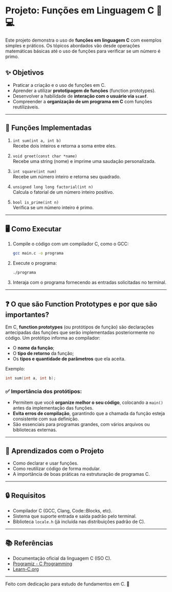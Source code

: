 # Projeto: Funções em Linguagem C 🧠💻

Este projeto demonstra o uso de **funções em linguagem C** com exemplos simples e práticos. Os tópicos abordados vão desde operações matemáticas básicas até o uso de funções para verificar se um número é primo.

## ✨ Objetivos

- Praticar a criação e o uso de funções em C.
- Aprender a utilizar **prototipagem de funções** (function prototypes).
- Desenvolver a habilidade de **interação com o usuário via `scanf`**.
- Compreender a **organização de um programa em C** com funções reutilizáveis.

---

## 🧩 Funções Implementadas

1. `int sum(int a, int b)`  
   Recebe dois inteiros e retorna a soma entre eles.

2. `void greet(const char *name)`  
   Recebe uma string (nome) e imprime uma saudação personalizada.

3. `int square(int num)`  
   Recebe um número inteiro e retorna seu quadrado.

4. `unsigned long long factorial(int n)`  
   Calcula o fatorial de um número inteiro positivo.

5. `bool is_prime(int n)`  
   Verifica se um número inteiro é primo.

---

## 🖥️ Como Executar

1. Compile o código com um compilador C, como o GCC:
   ```bash
   gcc main.c -o programa
   ```

2. Execute o programa:
   ```bash
   ./programa
   ```

3. Interaja com o programa fornecendo as entradas solicitadas no terminal.

---

## ❓ O que são Function Prototypes e por que são importantes?

Em C, **function prototypes** (ou protótipos de função) são declarações antecipadas das funções que serão implementadas posteriormente no código. Um protótipo informa ao compilador:

- O **nome da função**;
- O **tipo de retorno** da função;
- Os **tipos e quantidade de parâmetros** que ela aceita.

Exemplo:
```c
int sum(int a, int b);
```

### ✅ Importância dos protótipos:
- Permitem que você **organize melhor o seu código**, colocando a `main()` antes da implementação das funções.
- **Evita erros de compilação**, garantindo que a chamada da função esteja consistente com sua definição.
- São essenciais para programas grandes, com vários arquivos ou bibliotecas externas.

---

## 🧠 Aprendizados com o Projeto

- Como declarar e usar funções.
- Como reutilizar código de forma modular.
- A importância de boas práticas na estruturação de programas C.

---

## 🔒 Requisitos

- Compilador C (GCC, Clang, Code::Blocks, etc).
- Sistema que suporte entrada e saída padrão pelo terminal.
- Biblioteca `locale.h` (já incluída nas distribuições padrão de C).

---

## 📚 Referências

- Documentação oficial da linguagem C (ISO C).
- [Programiz - C Programming](https://www.programiz.com/c-programming)
- [Learn-C.org](https://www.learn-c.org/)

---

Feito com dedicação para estudo de fundamentos em C. 🚀
